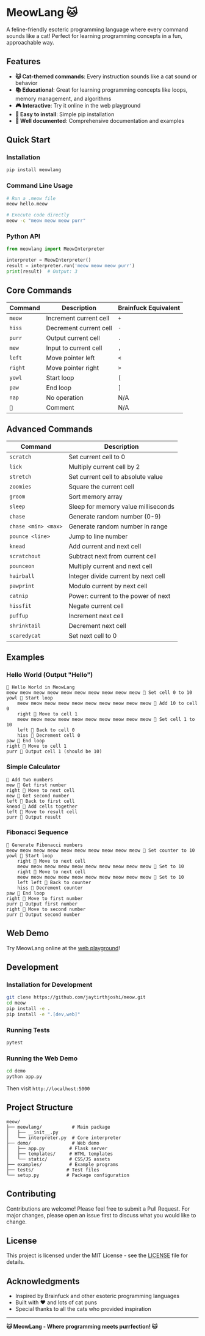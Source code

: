 # MeowLang 🐱

A feline-friendly esoteric programming language where every command sounds like a cat! Perfect for learning programming concepts in a fun, approachable way.

## Features

- **🐱 Cat-themed commands**: Every instruction sounds like a cat sound or behavior
- **📚 Educational**: Great for learning programming concepts like loops, memory management, and algorithms
- **🎮 Interactive**: Try it online in the web playground
- **🔧 Easy to install**: Simple pip installation
- **📖 Well documented**: Comprehensive documentation and examples

## Quick Start

### Installation

```bash
pip install meowlang
```

### Command Line Usage

```bash
# Run a .meow file
meow hello.meow

# Execute code directly
meow -c "meow meow meow purr"
```

### Python API

```python
from meowlang import MeowInterpreter

interpreter = MeowInterpreter()
result = interpreter.run('meow meow meow purr')
print(result)  # Output: 3
```

## Core Commands

| Command | Description | Brainfuck Equivalent |
|---------|-------------|---------------------|
| `meow` | Increment current cell | `+` |
| `hiss` | Decrement current cell | `-` |
| `purr` | Output current cell | `.` |
| `mew` | Input to current cell | `,` |
| `left` | Move pointer left | `<` |
| `right` | Move pointer right | `>` |
| `yowl` | Start loop | `[` |
| `paw` | End loop | `]` |
| `nap` | No operation | N/A |
| `🐾` | Comment | N/A |

## Advanced Commands

| Command | Description |
|---------|-------------|
| `scratch` | Set current cell to 0 |
| `lick` | Multiply current cell by 2 |
| `stretch` | Set current cell to absolute value |
| `zoomies` | Square the current cell |
| `groom` | Sort memory array |
| `sleep` | Sleep for memory value milliseconds |
| `chase` | Generate random number (0-9) |
| `chase <min> <max>` | Generate random number in range |
| `pounce <line>` | Jump to line number |
| `knead` | Add current and next cell |
| `scratchout` | Subtract next from current cell |
| `pounceon` | Multiply current and next cell |
| `hairball` | Integer divide current by next cell |
| `pawprint` | Modulo current by next cell |
| `catnip` | Power: current to the power of next |
| `hissfit` | Negate current cell |
| `puffup` | Increment next cell |
| `shrinktail` | Decrement next cell |
| `scaredycat` | Set next cell to 0 |

## Examples

### Hello World (Output "Hello")

```meow
🐾 Hello World in MeowLang
meow meow meow meow meow meow meow meow meow meow 🐾 Set cell 0 to 10
yowl 🐾 Start loop
    meow meow meow meow meow meow meow meow meow meow 🐾 Add 10 to cell 0
    right 🐾 Move to cell 1
    meow meow meow meow meow meow meow meow meow meow 🐾 Set cell 1 to 10
    left 🐾 Back to cell 0
    hiss 🐾 Decrement cell 0
paw 🐾 End loop
right 🐾 Move to cell 1
purr 🐾 Output cell 1 (should be 10)
```

### Simple Calculator

```meow
🐾 Add two numbers
mew 🐾 Get first number
right 🐾 Move to next cell
mew 🐾 Get second number
left 🐾 Back to first cell
knead 🐾 Add cells together
left 🐾 Move to result cell
purr 🐾 Output result
```

### Fibonacci Sequence

```meow
🐾 Generate Fibonacci numbers
meow meow meow meow meow meow meow meow meow meow 🐾 Set counter to 10
yowl 🐾 Start loop
    right 🐾 Move to next cell
    meow meow meow meow meow meow meow meow meow meow 🐾 Set to 10
    right 🐾 Move to next cell
    meow meow meow meow meow meow meow meow meow meow 🐾 Set to 10
    left left 🐾 Back to counter
    hiss 🐾 Decrement counter
paw 🐾 End loop
right 🐾 Move to first number
purr 🐾 Output first number
right 🐾 Move to second number
purr 🐾 Output second number
```

## Web Demo

Try MeowLang online at the [web playground](https://meowlang.jaytirthjoshi.com)!

## Development

### Installation for Development

```bash
git clone https://github.com/jaytirthjoshi/meow.git
cd meow
pip install -e .
pip install -e ".[dev,web]"
```

### Running Tests

```bash
pytest
```

### Running the Web Demo

```bash
cd demo
python app.py
```

Then visit `http://localhost:5000`

## Project Structure

```
meow/
├── meowlang/           # Main package
│   ├── __init__.py
│   └── interpreter.py  # Core interpreter
├── demo/               # Web demo
│   ├── app.py         # Flask server
│   ├── templates/     # HTML templates
│   └── static/        # CSS/JS assets
├── examples/          # Example programs
├── tests/            # Test files
└── setup.py          # Package configuration
```

## Contributing

Contributions are welcome! Please feel free to submit a Pull Request. For major changes, please open an issue first to discuss what you would like to change.

## License

This project is licensed under the MIT License - see the [LICENSE](LICENSE) file for details.

## Acknowledgments

- Inspired by Brainfuck and other esoteric programming languages
- Built with ❤️ and lots of cat puns
- Special thanks to all the cats who provided inspiration

---

**🐱 MeowLang - Where programming meets purrfection! 🐱**